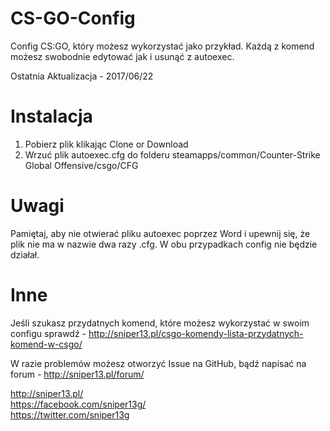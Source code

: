 # CS-GO-Config
Config CS:GO, który możesz wykorzystać jako przykład. Każdą z komend możesz swobodnie edytować jak i usunąć z autoexec.

Ostatnia Aktualizacja - 2017/06/22

# Instalacja

1. Pobierz plik klikając Clone or Download
2. Wrzuć plik autoexec.cfg do folderu  steamapps/common/Counter-Strike Global Offensive/csgo/CFG

# Uwagi

Pamiętaj, aby nie otwierać pliku autoexec poprzez Word i upewnij się, że plik nie ma w nazwie dwa razy .cfg. W obu przypadkach config nie będzie działał.

# Inne

Jeśli szukasz przydatnych komend, które możesz wykorzystać w swoim configu sprawdź  - http://sniper13.pl/csgo-komendy-lista-przydatnych-komend-w-csgo/

W razie problemów możesz otworzyć Issue na GitHub, bądź napisać na forum - http://sniper13.pl/forum/

http://sniper13.pl/ <br>
https://facebook.com/sniper13g/ <br>
https://twitter.com/sniper13g
